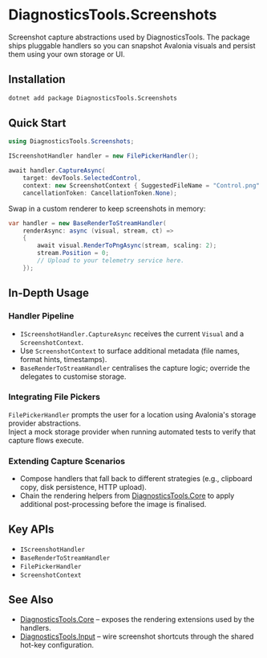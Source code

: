 # DiagnosticsTools.Screenshots

Screenshot capture abstractions used by DiagnosticsTools. The package ships pluggable handlers so you can snapshot Avalonia visuals and persist them using your own storage or UI.

## Installation

```bash
dotnet add package DiagnosticsTools.Screenshots
```

## Quick Start

```csharp
using DiagnosticsTools.Screenshots;

IScreenshotHandler handler = new FilePickerHandler();

await handler.CaptureAsync(
    target: devTools.SelectedControl,
    context: new ScreenshotContext { SuggestedFileName = "Control.png" },
    cancellationToken: CancellationToken.None);
```

Swap in a custom renderer to keep screenshots in memory:

```csharp
var handler = new BaseRenderToStreamHandler(
    renderAsync: async (visual, stream, ct) =>
    {
        await visual.RenderToPngAsync(stream, scaling: 2);
        stream.Position = 0;
        // Upload to your telemetry service here.
    });
```

## In-Depth Usage

### Handler Pipeline

- `IScreenshotHandler.CaptureAsync` receives the current `Visual` and a `ScreenshotContext`.
- Use `ScreenshotContext` to surface additional metadata (file names, format hints, timestamps).
- `BaseRenderToStreamHandler` centralises the capture logic; override the delegates to customise storage.

### Integrating File Pickers

`FilePickerHandler` prompts the user for a location using Avalonia's storage provider abstractions.  
Inject a mock storage provider when running automated tests to verify that capture flows execute.

### Extending Capture Scenarios

- Compose handlers that fall back to different strategies (e.g., clipboard copy, disk persistence, HTTP upload).
- Chain the rendering helpers from [DiagnosticsTools.Core](./DiagnosticsTools.Core.md) to apply additional post-processing before the image is finalised.

## Key APIs

- `IScreenshotHandler`
- `BaseRenderToStreamHandler`
- `FilePickerHandler`
- `ScreenshotContext`

## See Also

- [DiagnosticsTools.Core](./DiagnosticsTools.Core.md) – exposes the rendering extensions used by the handlers.
- [DiagnosticsTools.Input](./DiagnosticsTools.Input.md) – wire screenshot shortcuts through the shared hot-key configuration.
